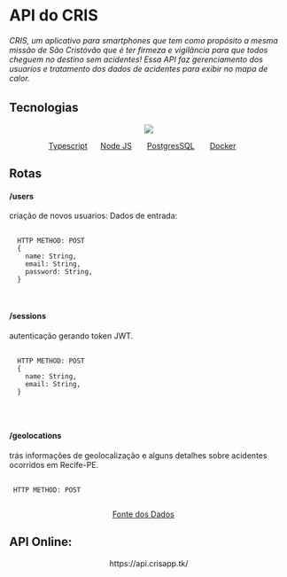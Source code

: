 <h1> API do CRIS </h1>

<h6> CRIS, um aplicativo para smartphones que tem como propósito a mesma missão de São Cristóvão que é ter firmeza e vigilância para que todos cheguem no destino sem acidentes!
Essa API faz gerenciamento dos usuarios e tratamento dos dados de acidentes para exibir no mapa de calor.
 </h6>

## Tecnologias

<div>
<p align="center">
<img src="https://miro.medium.com/max/1200/1*nSuwUaZxQyBsN3-eUwudSg.png"  /> 
 </p>
</div>
<p align="center">
<a href="https://www.typescriptlang.org/">Typescript</a>&nbsp &nbsp &nbsp
 <a href="https://nodejs.org/en/">Node JS</a> &nbsp &nbsp &nbsp <a href="https://www.postgresql.org/">PostgresSQL</a> &nbsp &nbsp &nbsp 
<a href="https://www.docker.com/">Docker</a> &nbsp &nbsp &nbsp
</p>

## Rotas

 <h4>/users</h4> 
  criação de novos usuarios:
  Dados de entrada:
  <pre>
  <code>
  HTTP METHOD: POST
  {
    name: String,
    email: String,
    password: String,
  }
  </code>
  </pre>
 <h4>/sessions</h4> 
  autenticação gerando token JWT.
  <pre>
  <code>
  HTTP METHOD: POST
  {
    name: String,
    email: String,
  }
 
  </code>
  </pre>
 <h4>/geolocations</h4>
  trás informações de geolocalização e alguns detalhes sobre acidentes ocorridos em Recife-PE.
 
 <pre>
 <code>
 HTTP METHOD: POST
 </code>
</pre>

<p align="center">
<a href="http://dados.recife.pe.gov.br/organization/companhia-de-transito-e-transporte-urbano-do-recife-cttu">Fonte dos Dados</a>&nbsp &nbsp &nbsp
 
</p>
   
  ## API Online:
 
<p align="center">
https://api.crisapp.tk/
 </p>
